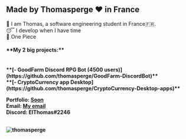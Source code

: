 ## Made by Thomasperge ❤️ in France
🥱 I am Thomas, a software engineering student in France🇫🇷. <br>
😴 I develop when I have time <br>
🤌 One Piece
<br>
<h4>**My 2 big projects:**<h4><br>
**[- GoodFarm Discord RPG Bot (4500 users)](https://github.com/thomasperge/GoodFarm-DiscordBot)**<br>
**[- CryptoCurrency app Desktop](https://github.com/thomasperge/CryptoCurrency-Desktop-apps)**<br>

Portfolio: **[Soon](#)**<br>
Email: **[My email](mailto:thomaskauffmant74@gmail.com)**<br>
Discord: **ElThomas#2246**<br>
<br>
<p align="left"> <img src="https://komarev.com/ghpvc/?username=thomasperge" alt="thomasperge" /> </p>